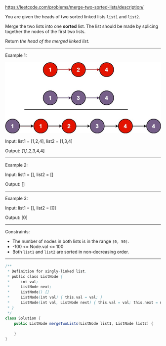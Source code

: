 https://leetcode.com/problems/merge-two-sorted-lists/description/

You are given the heads of two sorted linked lists `list1` and `list2`.

Merge the two lists into one **sorted** list. The list should be made by splicing together the nodes of the first two lists.

Return _the head of the merged linked list._

---

Example 1:

![image](/img/merge_ex1.jpg)

Input: list1 = [1,2,4], list2 = [1,3,4]

Output: [1,1,2,3,4,4]

---

Example 2:

Input: list1 = [], list2 = []

Output: []

---

Example 3:

Input: list1 = [], list2 = [0]

Output: [0]

---

Constraints:

- The number of nodes in both lists is in the range `[0, 50]`.
- -100 <= Node.val <= 100
- Both `list1` and `list2` are sorted in non-decreasing order.

---

```java
/**
 * Definition for singly-linked list.
 * public class ListNode {
 *     int val;
 *     ListNode next;
 *     ListNode() {}
 *     ListNode(int val) { this.val = val; }
 *     ListNode(int val, ListNode next) { this.val = val; this.next = next; }
 * }
 */
class Solution {
    public ListNode mergeTwoLists(ListNode list1, ListNode list2) {

    }
}
```
